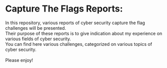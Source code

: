 # Capture The Flags Reports:<br>
In this repository, various reports of cyber security capture the flag challenges will be presented.<br>
Their purpose of these reports is to give indication about my experience on various fields of cyber security.<br>
You can find here various challenges, categorized on various topics of cyber security.<br>
<br>
Please  enjoy!
